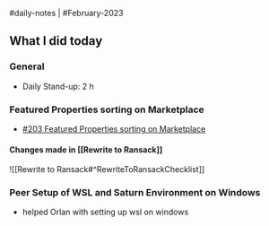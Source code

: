 #daily-notes | #February-2023

## What I did today


### General

- Daily Stand-up: 2 h

### Featured Properties sorting on Marketplace

-   [#203 Featured Properties sorting on Marketplace](https://github.com/resonate-dev/saturn/issues/203)

#### Changes made in  [[Rewrite to Ransack]]

![[Rewrite to Ransack#^RewriteToRansackChecklist]]

### Peer Setup of WSL and Saturn Environment on Windows

- helped Orlan with setting up wsl on windows
